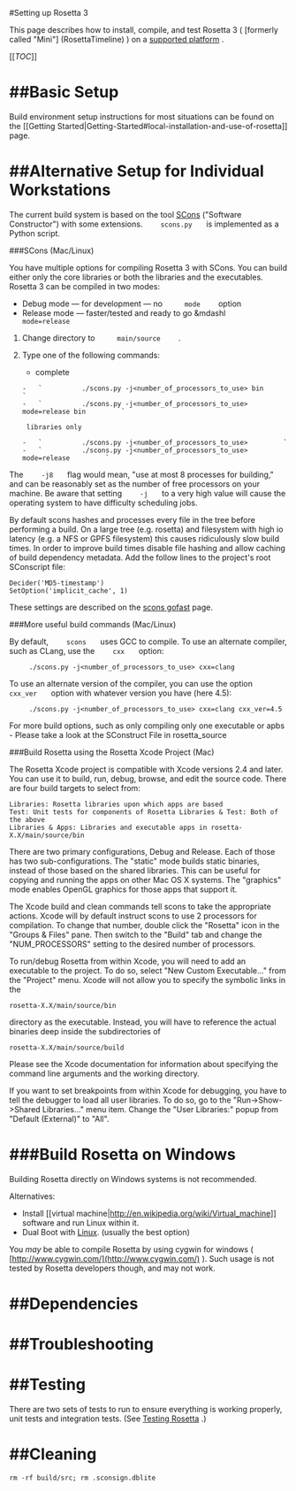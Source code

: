 #Setting up Rosetta 3

This page describes how to install, compile, and test Rosetta 3 \( [formerly called "Mini"] (RosettaTimeline) \) on a [supported platform](https://wiki.rosettacommons.org/index.php/Supported_Platforms "Supported Platforms") .

[[_TOC_]]

##Basic Setup
====================
Build environment setup instructions for most situations can be found on the [[Getting Started|Getting-Started#local-installation-and-use-of-rosetta]] page. 

##Alternative Setup for Individual Workstations
====================

The current build system is based on the tool [SCons](https://wiki.rosettacommons.org/index.php/Tools:SCons "Tools:SCons") ("Software Constructor") with some extensions. `     scons.py    ` is implemented as a Python script.

###SCons (Mac/Linux)

You have multiple options for compiling Rosetta 3 with SCons. You can build either only the core libraries or both the libraries and the executables. Rosetta 3 can be compiled in two modes:

-   Debug mode — for development — no `      mode     ` option
-   Release mode — faster/tested and ready to go &mdashl `      mode=release     `

1.  Change directory to `      main/source     ` .
2.  Type one of the following commands:
    -    complete   

        -   `          ./scons.py -j<number_of_processors_to_use> bin         `
        -   `          ./scons.py -j<number_of_processors_to_use> mode=release bin         `

         libraries only   

        -   `          ./scons.py -j<number_of_processors_to_use>         `
        -   `          ./scons.py -j<number_of_processors_to_use> mode=release         `

The `     -j8    ` flag would mean, "use at most 8 processes for building," and can be reasonably set as the number of free processors on your machine. Be aware that setting `     -j    ` to a very high value will cause the operating system to have difficulty scheduling jobs.

By default scons hashes and processes every file in the tree before performing a build. On a large tree (e.g. rosetta) and filesystem with high io latency (e.g. a NFS or GPFS filesystem) this causes ridiculously slow build times. In order to improve build times disable file hashing and allow caching of build dependency metadata. Add the follow lines to the project's root SConscript file:

    Decider('MD5-timestamp')
    SetOption('implicit_cache', 1)

These settings are described on the [scons gofast](http://www.scons.org/wiki/GoFastButton) page.

###More useful build commands (Mac/Linux)

By default, `     scons    ` uses GCC to compile. To use an alternate compiler, such as CLang, use the `     cxx    ` option:

`      ./scons.py -j<number_of_processors_to_use> cxx=clang     `


To use an alternate version of the compiler, you can use the option `     cxx_ver    ` option with whatever version you have (here 4.5):

`      ./scons.py -j<number_of_processors_to_use> cxx=clang cxx_ver=4.5     `

For more build options, such as only compiling only one executable or apbs - Please take a look at the SConstruct File in rosetta\_source

###Build Rosetta using the Rosetta Xcode Project (Mac)

The Rosetta Xcode project is compatible with Xcode versions 2.4 and later. You can use it to build, run, debug, browse, and edit the source code. There are four build targets to select from:

```
Libraries: Rosetta libraries upon which apps are based
Test: Unit tests for components of Rosetta Libraries & Test: Both of the above
Libraries & Apps: Libraries and executable apps in rosetta-X.X/main/source/bin
```

There are two primary configurations, Debug and Release. Each of those has two sub-configurations. The "static" mode builds static binaries, instead of those based on the shared libraries. This can be useful for copying and running the apps on other Mac OS X systems. The "graphics" mode enables OpenGL graphics for those apps that support it.

The Xcode build and clean commands tell scons to take the appropriate actions. Xcode will by default instruct scons to use 2 processors for compilation. To change that number, double click the "Rosetta" icon in the "Groups & Files" pane. Then switch to the "Build" tab and change the "NUM\_PROCESSORS" setting to the desired number of processors.

To run/debug Rosetta from within Xcode, you will need to add an executable to the project. To do so, select "New Custom Executable..." from the "Project" menu. Xcode will not allow you to specify the symbolic links in the

```
rosetta-X.X/main/source/bin
```

directory as the executable. Instead, you will have to reference the actual binaries deep inside the subdirectories of

```
rosetta-X.X/main/source/build
```
Please see the Xcode documentation for information about specifying the command line arguments and the working directory.

If you want to set breakpoints from within Xcode for debugging, you have to tell the debugger to load all user libraries. To do so, go to the "Run-\>Show-\>Shared Libraries..." menu item. Change the "User Libraries:" popup from "Default (External)" to "All".


###Build Rosetta on Windows
===============================

Building Rosetta directly on Windows systems is not recommended.

Alternatives:
* Install [[virtual machine|http://en.wikipedia.org/wiki/Virtual_machine]] software and run Linux within it. 
* Dual Boot with [Linux](https://help.ubuntu.com/community/WindowsDualBoot). (usually the best option) 

You _may_ be able to compile Rosetta by using cygwin for windows ( [http://www.cygwin.com/](http://www.cygwin.com/) ). Such usage is not tested by Rosetta developers though, and may not work.

##Dependencies
====================

##Troubleshooting
====================

##Testing
====================

There are two sets of tests to run to ensure everything is working properly, unit tests and integration tests. (See [Testing Rosetta](xxxx) .)

##Cleaning 
====================

    rm -rf build/src; rm .sconsign.dblite  